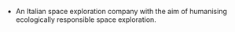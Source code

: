 - An Italian space exploration company with the aim of humanising ecologically responsible space exploration.
